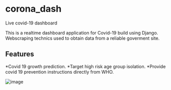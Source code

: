# corona_dash
Live covid-19 dashboard

This is a realtime dashboard application for Covid-19 build using Django.
Webscraping technics used to obtain data from a reliable goverment site.

## Features
*Covid 19 growth prediction.
*Target high risk age group isolation.
*Provide covid 19 prevention instructions directly from WHO.


![image](https://user-images.githubusercontent.com/24733068/107132402-d5bac300-6932-11eb-8fbb-38001f6a75c1.jpeg)
